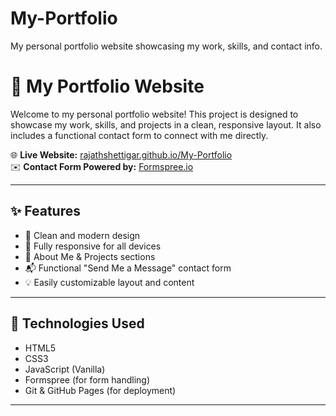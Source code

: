 # My-Portfolio
My personal portfolio website showcasing my work, skills, and contact info.
# 💼 My Portfolio Website

Welcome to my personal portfolio website! This project is designed to showcase my work, skills, and projects in a clean, responsive layout. It also includes a functional contact form to connect with me directly.

🌐 **Live Website:** [rajathshettigar.github.io/My-Portfolio](https://rajathshettigar.github.io/My-Portfolio)  
✉️ **Contact Form Powered by:** [Formspree.io](https://formspree.io)

---

## ✨ Features

- 🎨 Clean and modern design
- 📱 Fully responsive for all devices
- 📄 About Me & Projects sections
- 📬 Functional "Send Me a Message" contact form
- 💡 Easily customizable layout and content

---

## 🚀 Technologies Used

- HTML5
- CSS3
- JavaScript (Vanilla)
- Formspree (for form handling)
- Git & GitHub Pages (for deployment)

---
